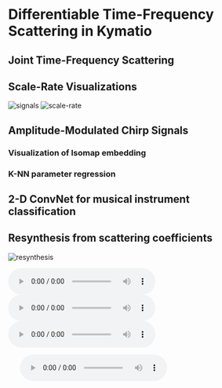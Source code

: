 # Differentiable Time-Frequency Scattering in Kymatio

## Joint Time-Frequency Scattering

## Scale-Rate Visualizations
![signals](https://user-images.githubusercontent.com/16495490/161852304-a0924fe7-7a4c-471f-a150-d20339fc8dcd.png)
![scale-rate](https://user-images.githubusercontent.com/16495490/161861321-cb3d9f2a-32f5-4abf-90f7-d9b2b85c9ae4.png)

## Amplitude-Modulated Chirp Signals

### Visualization of Isomap embedding

### K-NN parameter regression

## 2-D ConvNet for musical instrument classification

## Resynthesis from scattering coefficients
![resynthesis](../blob/main/img/reconstruction_birds.png)

![oggull](https://github.com/cyrusvahidi/jtfs-gpu/audio/laughinggull.wav)
![resynthjtfsgull](https://github.com/cyrusvahidi/jtfs-gpu/blob/main/audio/reconstructed_jtfs_acc_j12_q12_t13.wav?raw=true)
![resynthtimescgull](https://github.com/cyrusvahidi/jtfs-gpu/audio/reconstructed_timesc_gull_j12_q12_t13.wav)

<ul class="bodyColum2">
  <audio controls height="40px" width="100px">
     <source src="../audio/reconstructed_jtfs_acc_j12_q12_t13.wav" type="audio/mpeg">
     <embed height="50" width="100" src="../audio/reconstructed_jtfs_acc_j12_q12_t13.wav">
  </audio>
</ul>
